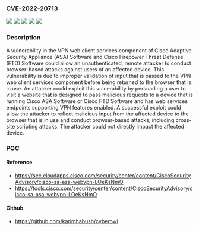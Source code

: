 ### [CVE-2022-20713](https://cve.mitre.org/cgi-bin/cvename.cgi?name=CVE-2022-20713)
![](https://img.shields.io/static/v1?label=Product&message=Cisco%20Adaptive%20Security%20Appliance%20(ASA)%20Software&color=blue)
![](https://img.shields.io/static/v1?label=Product&message=Cisco%20Firepower%20Threat%20Defense%20Software&color=blue)
![](https://img.shields.io/static/v1?label=Version&message=%3D%206.2.3%20&color=brighgreen)
![](https://img.shields.io/static/v1?label=Version&message=%3D%209.8.1%20&color=brighgreen)
![](https://img.shields.io/static/v1?label=Vulnerability&message=Inconsistent%20Interpretation%20of%20HTTP%20Requests%20('HTTP%20Request%20Smuggling')&color=brighgreen)

### Description

A vulnerability in the VPN web client services component of Cisco Adaptive Security Appliance (ASA) Software and Cisco Firepower Threat Defense (FTD) Software could allow an unauthenticated, remote attacker to conduct browser-based attacks against users of an affected device. This vulnerability is due to improper validation of input that is passed to the VPN web client services component before being returned to the browser that is in use. An attacker could exploit this vulnerability by persuading a user to visit a website that is designed to pass malicious requests to a device that is running Cisco ASA Software or Cisco FTD Software and has web services endpoints supporting VPN features enabled. A successful exploit could allow the attacker to reflect malicious input from the affected device to the browser that is in use and conduct browser-based attacks, including cross-site scripting attacks. The attacker could not directly impact the affected device.

### POC

#### Reference
- https://sec.cloudapps.cisco.com/security/center/content/CiscoSecurityAdvisory/cisco-sa-asa-webvpn-LOeKsNmO
- https://tools.cisco.com/security/center/content/CiscoSecurityAdvisory/cisco-sa-asa-webvpn-LOeKsNmO

#### Github
- https://github.com/karimhabush/cyberowl

